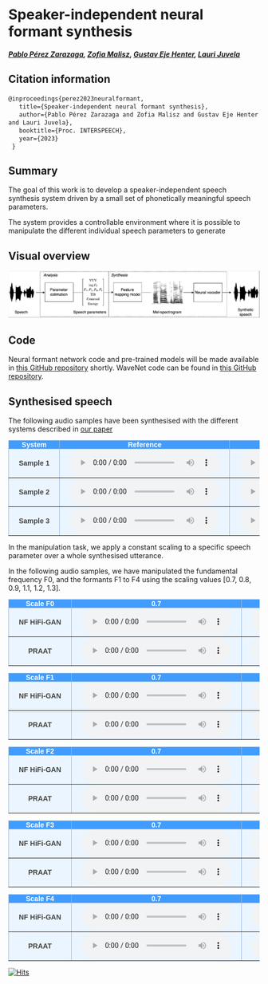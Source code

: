 # Speaker-independent neural formant synthesis

##### [Pablo Pérez Zarazaga][pablo_profile], [Zofia Malisz][zofia_profile], [Gustav Eje Henter][gustav_profile], [Lauri Juvela][lauri_profile]

<head> 
<link rel="apple-touch-icon" sizes="180x180" href="favicon/apple-touch-icon.png">
<link rel="icon" type="image/png" sizes="32x32" href="favicon/favicon-32x32.png">
<link rel="icon" type="image/png" sizes="16x16" href="favicon/favicon-16x16.png">
<link rel="manifest" href="/site.webmanifest">
<link rel="mask-icon" href="/safari-pinned-tab.svg" color="#5bbad5">
<meta name="msapplication-TileColor" content="#da532c">
<meta name="theme-color" content="#ffffff">
</head>
<!-- This post presents CWAD, a deep-learning framework to automatically label large amounts of clean whispered speech, applied to ASMR recordings extracted from YouTube -->

[NF_link]: https://github.com/perezpoz/NeuralFormants
[WN_link]: https://github.com/ljuvela/GlotNet
[gustav_profile]: https://people.kth.se/~ghe/
[pablo_profile]: https://www.kth.se/profile/pablopz
[zofia_profile]: https://www.kth.se/profile/malisz
[lauri_profile]: https://research.aalto.fi/en/persons/lauri-juvela
[paper_link]: https://arxiv.org/abs/2303.07442
[hifi_link]: https://github.com/jik876/hifi-gan


## Citation information

```
@inproceedings{perez2023neuralformant,
   title={Speaker-independent neural formant synthesis},
   author={Pablo Pérez Zarazaga and Zofia Malisz and Gustav Eje Henter and Lauri Juvela},
   booktitle={Proc. INTERSPEECH},
   year={2023}
 }
```

## Summary

The goal of this work is to develop a speaker-independent speech synthesis system driven by a small set of phonetically meaningful speech parameters.

The system provides a controllable environment where it is possible to manipulate the different individual speech parameters to generate 

## Visual overview

![Neural formant pipeline](./images/NF_Pipeline.png "Neural formant pipeline.")

## Code

Neural formant network code and pre-trained models will be made available in [this GitHub repository][NF_link] shortly.
WaveNet code can be found in [this GitHub repository][WN_link].

<style type="text/css">
  .tg {
    border-collapse: collapse;
    border-color: #9ABAD9;
    border-spacing: 0;
  }

  .tg td {
    background-color: #EBF5FF;
    border-color: #9ABAD9;
    border-style: solid;
    border-width: 1px;
    color: #444;
    font-family: Arial, sans-serif;
    font-size: 14px;
    overflow: hidden;
    padding: 0px 20px;
    word-break: normal;
    font-weight: bold;
    vertical-align: middle;
  }

  .tg th {
    background-color: #409cff;
    border-color: #9ABAD9;
    border-style: solid;
    border-width: 1px;
    color: #fff;
    font-family: Arial, sans-serif;
    font-size: 14px;
    font-weight: normal;
    overflow: hidden;
    padding: 0px 20px;
    word-break: normal;
    font-weight: bold;
    vertical-align: middle;

  }

  .tg .tg-0pky {
    border-color: inherit;
    text-align: center;
    vertical-align: top,
  }

  .tg .tg-fymr {
    border-color: inherit;
    font-weight: bold;
    text-align: center;
    vertical-align: top
  }
  .slider {
  -webkit-appearance: none;
  width: 75%;
  height: 15px;
  border-radius: 5px;  
  background: #d3d3d3;
  outline: none;
  opacity: 0.7;
  -webkit-transition: .2s;
  transition: opacity .2s;
}

.slider::-webkit-slider-thumb {
  -webkit-appearance: none;
  appearance: none;
  width: 25px;
  height: 25px;
  border-radius: 50%; 
  background: #409cff;
  cursor: pointer;
}

.slider::-moz-range-thumb {
  width: 25px;
  height: 25px;
  border-radius: 50%;
  background: #409cff;
  cursor: pointer;
}
</style>

## Synthesised speech

The following audio samples have been synthesised with the different systems described in [our paper][paper_link]

<table class="tg">
  <thead>
    <tr>
      <th class="tg-0pky">System</th>
      <th class="tg-0pky" colspan="1">Reference</th>
      <th class="tg-0pky" colspan="1">HiFi-GAN</th>
      <th class="tg-0pky" colspan="1">NF + HiFi-GAN</th>
      <th class="tg-0pky" colspan="1">WaveNet</th>
      <th class="tg-0pky" colspan="1">NF + WaveNet</th>
    </tr>
  </thead>
  <tbody>
    <tr>
      <td nowrap="" class="tg-0pky"><b>Sample 1</b></td>
      <td class="tg-0pky">
        <audio id="audio-small" controls="">
          <source src="./Samples/NeuralFormants/CS/p257_016_Orig.wav" type="audio/wav" preload=none/>
        </audio>
      </td>
      <td class="tg-0pky">
        <audio controls="">
          <source src="./Samples/NeuralFormants/CS/p257_016_HiFi.wav" type="audio/wav" preload=none/>
        </audio>
      </td>
      <td class="tg-0pky">
        <audio controls="">
          <source src="./Samples/NeuralFormants/CS/p257_016_NFHifi.wav" type="audio/wav" preload=none/>
        </audio>
      </td>
      <td class="tg-0pky">
        <audio controls="">
          <source src="./Samples/NeuralFormants/CS/p257_016_WaveNet.wav" type="audio/wav" preload=none/>
        </audio>
      </td>
      <td class="tg-0pky">
        <audio controls="">
          <source src="./Samples/NeuralFormants/CS/p257_016_NFWaveNet.wav" type="audio/wav" preload=none/>
        </audio>
      </td>
    </tr>
  </tbody>
  <tbody>
    <tr>
      <td nowrap="" class="tg-0pky"><b>Sample 2</b></td>
      <td class="tg-0pky">
        <audio id="audio-small" controls="">
          <source src="./Samples/NeuralFormants/CS/p260_021_Orig.wav" type="audio/wav" preload=none/>
        </audio>
      </td>
      <td class="tg-0pky">
        <audio controls="">
          <source src="./Samples/NeuralFormants/CS/p260_021_HiFi.wav" type="audio/wav" preload=none/>
        </audio>
      </td>
      <td class="tg-0pky">
        <audio controls="">
          <source src="./Samples/NeuralFormants/CS/p260_021_NFHifi.wav" type="audio/wav" preload=none/>
        </audio>
      </td>
      <td class="tg-0pky">
        <audio controls="">
          <source src="./Samples/NeuralFormants/CS/p260_021_WaveNet.wav" type="audio/wav" preload=none/>
        </audio>
      </td>
      <td class="tg-0pky">
        <audio controls="">
          <source src="./Samples/NeuralFormants/CS/p260_021_NFWaveNet.wav" type="audio/wav" preload=none/>
        </audio>
      </td>
    </tr>
  </tbody>
  <tbody>
    <tr>
      <td nowrap="" class="tg-0pky"><b>Sample 3</b></td>
      <td class="tg-0pky">
        <audio id="audio-small" controls="">
          <source src="./Samples/NeuralFormants/CS/p263_011_Orig.wav" type="audio/wav" preload=none/>
        </audio>
      </td>
      <td class="tg-0pky">
        <audio controls="">
          <source src="./Samples/NeuralFormants/CS/p263_011_HiFi.wav" type="audio/wav" preload=none/>
        </audio>
      </td>
      <td class="tg-0pky">
        <audio controls="">
          <source src="./Samples/NeuralFormants/CS/p263_011_NFHifi.wav" type="audio/wav" preload=none/>
        </audio>
      </td>
      <td class="tg-0pky">
        <audio controls="">
          <source src="./Samples/NeuralFormants/CS/p263_011_WaveNet.wav" type="audio/wav" preload=none/>
        </audio>
      </td>
      <td class="tg-0pky">
        <audio controls="">
          <source src="./Samples/NeuralFormants/CS/p263_011_NFWaveNet.wav" type="audio/wav" preload=none/>
        </audio>
      </td>
    </tr>
  </tbody>
  <!--
  <tbody>
    <tr>
      <td nowrap="" class="tg-0pky"><b>Sample 4</b></td>
      <td class="tg-0pky">
        <audio id="audio-small" controls="">
          <source src="./Samples/NeuralFormants/CS/p266_006_Orig.wav" type="audio/wav" />
        </audio>
      </td>
      <td class="tg-0pky">
        <audio controls="">
          <source src="./Samples/NeuralFormants/CS/p266_006_HiFi.wav" type="audio/wav" />
        </audio>
      </td>
      <td class="tg-0pky">
        <audio controls="">
          <source src="./Samples/NeuralFormants/CS/p266_006_NFHifi.wav" type="audio/wav" preload="none"/>
        </audio>
      </td>
      <td class="tg-0pky">
        <audio controls="">
          <source src="./Samples/NeuralFormants/CS/p266_006_WaveNet.wav" type="audio/wav" preload="none"/>
        </audio>
      </td>
      <td class="tg-0pky">
        <audio controls="">
          <source src="./Samples/NeuralFormants/CS/p266_006_NFWaveNet.wav" type="audio/wav" preload="none"/>
        </audio>
      </td>
    </tr>
  </tbody>
  <tbody>
    <tr>
      <td nowrap="" class="tg-0pky"><b>Sample 5</b></td>
      <td class="tg-0pky">
        <audio id="audio-small" controls="">
          <source src="./Samples/NeuralFormants/CS/p277_071_Orig.wav" type="audio/wav" preload="none"/>
        </audio>
      </td>
      <td class="tg-0pky">
        <audio controls="">
          <source src="./Samples/NeuralFormants/CS/p277_071_HiFi.wav" type="audio/wav" preload="none"/>
        </audio>
      </td>
      <td class="tg-0pky">
        <audio controls="">
          <source src="./Samples/NeuralFormants/CS/p277_071_NFHifi.wav" type="audio/wav" preload="none"/>
        </audio>
      </td>
      <td class="tg-0pky">
        <audio controls="">
          <source src="./Samples/NeuralFormants/CS/p277_071_WaveNet.wav" type="audio/wav" preload="none"/>
        </audio>
      </td>
      <td class="tg-0pky">
        <audio controls="">
          <source src="./Samples/NeuralFormants/CS/p277_071_NFWaveNet.wav" type="audio/wav" preload="none"/>
        </audio>
      </td>
    </tr>
  </tbody>
  <tbody>
    <tr>
      <td nowrap="" class="tg-0pky"><b>Sample 6</b></td>
      <td class="tg-0pky">
        <audio id="audio-small" controls="">
          <source src="./Samples/NeuralFormants/CS/p280_019_Orig.wav" type="audio/wav" preload="none"/>
        </audio>
      </td>
      <td class="tg-0pky">
        <audio controls="">
          <source src="./Samples/NeuralFormants/CS/p280_019_HiFi.wav" type="audio/wav" preload="none"/>
        </audio>
      </td>
      <td class="tg-0pky">
        <audio controls="">
          <source src="./Samples/NeuralFormants/CS/p280_019_NFHifi.wav" type="audio/wav" preload="none"/>
        </audio>
      </td>
      <td class="tg-0pky">
        <audio controls="">
          <source src="./Samples/NeuralFormants/CS/p280_019_WaveNet.wav" type="audio/wav" preload="none"/>
        </audio>
      </td>
      <td class="tg-0pky">
        <audio controls="">
          <source src="./Samples/NeuralFormants/CS/p280_019_NFWaveNet.wav" type="audio/wav" preload="none"/>
        </audio>
      </td>
    </tr>
  </tbody>
  <tbody>
    <tr>
      <td nowrap="" class="tg-0pky"><b>Sample 7</b></td>
      <td class="tg-0pky">
        <audio id="audio-small" controls="">
          <source src="./Samples/NeuralFormants/CS/p282_015_Orig.wav" type="audio/wav" preload="none"/>
        </audio>
      </td>
      <td class="tg-0pky">
        <audio controls="">
          <source src="./Samples/NeuralFormants/CS/p282_015_HiFi.wav" type="audio/wav" preload="none"/>
        </audio>
      </td>
      <td class="tg-0pky">
        <audio controls="">
          <source src="./Samples/NeuralFormants/CS/p282_015_NFHifi.wav" type="audio/wav" preload="none"/>
        </audio>
      </td>
      <td class="tg-0pky">
        <audio controls="">
          <source src="./Samples/NeuralFormants/CS/p282_015_WaveNet.wav" type="audio/wav" preload="none"/>
        </audio>
      </td>
      <td class="tg-0pky">
        <audio controls="">
          <source src="./Samples/NeuralFormants/CS/p282_015_NFWaveNet.wav" type="audio/wav" preload="none"/>
        </audio>
      </td>
    </tr>
  </tbody>
  <tbody>
    <tr>
      <td nowrap="" class="tg-0pky"><b>Sample 8</b></td>
      <td class="tg-0pky">
        <audio id="audio-small" controls="">
          <source src="./Samples/NeuralFormants/CS/p285_005_Orig.wav" type="audio/wav" preload="none"/>
        </audio>
      </td>
      <td class="tg-0pky">
        <audio controls="">
          <source src="./Samples/NeuralFormants/CS/p285_005_HiFi.wav" type="audio/wav" preload="none"/>
        </audio>
      </td>
      <td class="tg-0pky">
        <audio controls="">
          <source src="./Samples/NeuralFormants/CS/p285_005_NFHifi.wav" type="audio/wav" preload="none"/>
        </audio>
      </td>
      <td class="tg-0pky">
        <audio controls="">
          <source src="./Samples/NeuralFormants/CS/p285_005_WaveNet.wav" type="audio/wav" preload="none"/>
        </audio>
      </td>
      <td class="tg-0pky">
        <audio controls="">
          <source src="./Samples/NeuralFormants/CS/p285_005_NFWaveNet.wav" type="audio/wav" preload="none"/>
        </audio>
      </td>
    </tr>
  </tbody>
  <tbody>
    <tr>
      <td nowrap="" class="tg-0pky"><b>Sample 9</b></td>
      <td class="tg-0pky">
        <audio id="audio-small" controls="">
          <source src="./Samples/NeuralFormants/CS/p304_003_Orig.wav" type="audio/wav" preload="none"/>
        </audio>
      </td>
      <td class="tg-0pky">
        <audio controls="">
          <source src="./Samples/NeuralFormants/CS/p304_003_HiFi.wav" type="audio/wav" preload="none"/>
        </audio>
      </td>
      <td class="tg-0pky">
        <audio controls="">
          <source src="./Samples/NeuralFormants/CS/p304_003_NFHifi.wav" type="audio/wav" preload="none"/>
        </audio>
      </td>
      <td class="tg-0pky">
        <audio controls="">
          <source src="./Samples/NeuralFormants/CS/p304_003_WaveNet.wav" type="audio/wav" preload="none"/>
        </audio>
      </td>
      <td class="tg-0pky">
        <audio controls="">
          <source src="./Samples/NeuralFormants/CS/p304_003_NFWaveNet.wav" type="audio/wav" preload="none"/>
        </audio>
      </td>
    </tr>
  </tbody>
  <tbody>
    <tr>
      <td nowrap="" class="tg-0pky"><b>Sample 10</b></td>
      <td class="tg-0pky">
        <audio id="audio-small" controls="">
          <source src="./Samples/NeuralFormants/CS/p333_022_Orig.wav" type="audio/wav" preload="none"/>
        </audio>
      </td>
      <td class="tg-0pky">
        <audio controls="">
          <source src="./Samples/NeuralFormants/CS/p333_022_HiFi.wav" type="audio/wav" preload="none"/>
        </audio>
      </td>
      <td class="tg-0pky">
        <audio controls="">
          <source src="./Samples/NeuralFormants/CS/p333_022_NFHifi.wav" type="audio/wav" preload="none"/>
        </audio>
      </td>
      <td class="tg-0pky">
        <audio controls="">
          <source src="./Samples/NeuralFormants/CS/p333_022_WaveNet.wav" type="audio/wav" preload="none"/>
        </audio>
      </td>
      <td class="tg-0pky">
        <audio controls="">
          <source src="./Samples/NeuralFormants/CS/p333_022_NFWaveNet.wav" type="audio/wav" preload="none"/>
        </audio>
      </td>
    </tr>
  </tbody>
  -->
</table>

In the manipulation task, we apply a constant scaling to a specific speech parameter over a whole synthesised utterance.

In the following audio samples, we have manipulated the fundamental frequency F0, and the formants F1 to F4 using the scaling values [0.7, 0.8, 0.9, 1.1, 1.2, 1.3].

<table class="tg">
  <thead>
    <tr>
      <th class="tg-0pky">Scale F0</th>
      <th class="tg-0pky" colspan="1">0.7</th>
      <th class="tg-0pky" colspan="1">0.8</th>
      <th class="tg-0pky" colspan="1">0.9</th>
      <th class="tg-0pky" colspan="1">1.1</th>
      <th class="tg-0pky" colspan="1">1.2</th>
      <th class="tg-0pky" colspan="1">1.3</th>
    </tr>
  </thead>
  <tbody>
    <tr>
      <td nowrap="" class="tg-0pky"><b>NF HiFi-GAN</b></td>
      <td class="tg-0pky">
        <audio id="audio-small" controls="">
          <source src="./Samples/NeuralFormants/Manipulation/NF_HifiGAN/F0_0.7/p260_021_mic1_80mel.wav" type="audio/wav" preload="none"/>
        </audio>
      </td>
      <td class="tg-0pky">
        <audio controls="">
          <source src="./Samples/NeuralFormants/Manipulation/NF_HifiGAN/F0_0.8/p260_021_mic1_80mel.wav" type="audio/wav" preload="none"/>
        </audio>
      </td>
      <td class="tg-0pky">
        <audio controls="">
          <source src="./Samples/NeuralFormants/Manipulation/NF_HifiGAN/F0_0.9/p260_021_mic1_80mel.wav" type="audio/wav" preload="none"/>
        </audio>
      </td>
      <td class="tg-0pky">
        <audio controls="">
          <source src="./Samples/NeuralFormants/Manipulation/NF_HifiGAN/F0_1.1/p260_021_mic1_80mel.wav" type="audio/wav" preload="none"/>
        </audio>
      </td>
      <td class="tg-0pky">
        <audio controls="">
          <source src="./Samples/NeuralFormants/Manipulation/NF_HifiGAN/F0_1.2/p260_021_mic1_80mel.wav" type="audio/wav" preload="none"/>
        </audio>
      </td>
      <td class="tg-0pky">
        <audio controls="">
          <source src="./Samples/NeuralFormants/Manipulation/NF_HifiGAN/F0_1.3/p260_021_mic1_80mel.wav" type="audio/wav" preload="none"/>
        </audio>
      </td>
    </tr>
  </tbody>
  <!--
  <tbody>
    <tr>
      <td nowrap="" class="tg-0pky"><b>NF HiFi-GAN 2</b></td>
      <td class="tg-0pky">
        <audio id="audio-small" controls="">
          <source src="./Samples/NeuralFormants/Manipulation/NF_HifiGAN/F0_0.7/p282_006_mic1_80mel.wav" type="audio/wav" preload="none"/>
        </audio>
      </td>
      <td class="tg-0pky">
        <audio controls="">
          <source src="./Samples/NeuralFormants/Manipulation/NF_HifiGAN/F0_0.8/p282_006_mic1_80mel.wav" type="audio/wav" preload="none"/>
        </audio>
      </td>
      <td class="tg-0pky">
        <audio controls="">
          <source src="./Samples/NeuralFormants/Manipulation/NF_HifiGAN/F0_0.9/p282_006_mic1_80mel.wav" type="audio/wav" preload="none"/>
        </audio>
      </td>
      <td class="tg-0pky">
        <audio controls="">
          <source src="./Samples/NeuralFormants/Manipulation/NF_HifiGAN/F0_1.1/p282_006_mic1_80mel.wav" type="audio/wav" preload="none"/>
        </audio>
      </td>
      <td class="tg-0pky">
        <audio controls="">
          <source src="./Samples/NeuralFormants/Manipulation/NF_HifiGAN/F0_1.2/p282_006_mic1_80mel.wav" type="audio/wav" preload="none"/>
        </audio>
      </td>
      <td class="tg-0pky">
        <audio controls="">
          <source src="./Samples/NeuralFormants/Manipulation/NF_HifiGAN/F0_1.3/p282_006_mic1_80mel.wav" type="audio/wav" preload="none"/>
        </audio>
      </td>
    </tr>
  </tbody>
  -->
  <tbody>
    <tr>
      <td nowrap="" class="tg-0pky"><b>PRAAT</b></td>
      <td class="tg-0pky">
        <audio id="audio-small" controls="">
          <source src="./Samples/NeuralFormants/Manipulation/Praat/F0_0.7/p260_021_mic1_mod.wav" type="audio/wav" preload="none"/>
        </audio>
      </td>
      <td class="tg-0pky">
        <audio controls="">
          <source src="./Samples/NeuralFormants/Manipulation/Praat/F0_0.8/p260_021_mic1_mod.wav" type="audio/wav" preload="none"/>
        </audio>
      </td>
      <td class="tg-0pky">
        <audio controls="">
          <source src="./Samples/NeuralFormants/Manipulation/Praat/F0_0.9/p260_021_mic1_mod.wav" type="audio/wav" preload="none"/>
        </audio>
      </td>
      <td class="tg-0pky">
        <audio controls="">
          <source src="./Samples/NeuralFormants/Manipulation/Praat/F0_1.1/p260_021_mic1_mod.wav" type="audio/wav" preload="none"/>
        </audio>
      </td>
      <td class="tg-0pky">
        <audio controls="">
          <source src="./Samples/NeuralFormants/Manipulation/Praat/F0_1.2/p260_021_mic1_mod.wav" type="audio/wav" preload="none"/>
        </audio>
      </td>
      <td class="tg-0pky">
        <audio controls="">
          <source src="./Samples/NeuralFormants/Manipulation/Praat/F0_1.3/p260_021_mic1_mod.wav" type="audio/wav" preload="none"/>
        </audio>
      </td>
    </tr>
  </tbody>
  <!--
  <tbody>
    <tr>
      <td nowrap="" class="tg-0pky"><b>PRAAT 2</b></td>
      <td class="tg-0pky">
        <audio id="audio-small" controls="">
          <source src="./Samples/NeuralFormants/Manipulation/Praat/F0_0.7/p282_006_mic1_80mel.wav" type="audio/wav" preload="none"/>
        </audio>
      </td>
      <td class="tg-0pky">
        <audio controls="">
          <source src="./Samples/NeuralFormants/Manipulation/Praat/F0_0.8/p282_006_mic1_80mel.wav" type="audio/wav" preload="none"/>
        </audio>
      </td>
      <td class="tg-0pky">
        <audio controls="">
          <source src="./Samples/NeuralFormants/Manipulation/Praat/F0_0.9/p282_006_mic1_80mel.wav" type="audio/wav" preload="none"/>
        </audio>
      </td>
      <td class="tg-0pky">
        <audio controls="">
          <source src="./Samples/NeuralFormants/Manipulation/Praat/F0_1.1/p282_006_mic1_80mel.wav" type="audio/wav" preload="none"/>
        </audio>
      </td>
      <td class="tg-0pky">
        <audio controls="">
          <source src="./Samples/NeuralFormants/Manipulation/Praat/F0_1.2/p282_006_mic1_80mel.wav" type="audio/wav" preload="none"/>
        </audio>
      </td>
      <td class="tg-0pky">
        <audio controls="">
          <source src="./Samples/NeuralFormants/Manipulation/Praat/F0_1.3/p282_006_mic1_80mel.wav" type="audio/wav" preload="none"/>
        </audio>
      </td>
    </tr>
  </tbody>
  -->
</table>

<table class="tg">
  <thead>
    <tr>
      <th class="tg-0pky">Scale F1</th>
      <th class="tg-0pky" colspan="1">0.7</th>
      <th class="tg-0pky" colspan="1">0.8</th>
      <th class="tg-0pky" colspan="1">0.9</th>
      <th class="tg-0pky" colspan="1">1.1</th>
      <th class="tg-0pky" colspan="1">1.2</th>
      <th class="tg-0pky" colspan="1">1.3</th>
    </tr>
  </thead>
  <tbody>
    <tr>
      <td nowrap="" class="tg-0pky"><b>NF HiFi-GAN</b></td>
      <td class="tg-0pky">
        <audio id="audio-small" controls="">
          <source src="./Samples/NeuralFormants/Manipulation/NF_HifiGAN/F1_0.7/p260_021_mic1_80mel.wav" type="audio/wav" preload="none"/>
        </audio>
      </td>
      <td class="tg-0pky">
        <audio controls="">
          <source src="./Samples/NeuralFormants/Manipulation/NF_HifiGAN/F1_0.8/p260_021_mic1_80mel.wav" type="audio/wav" preload="none"/>
        </audio>
      </td>
      <td class="tg-0pky">
        <audio controls="">
          <source src="./Samples/NeuralFormants/Manipulation/NF_HifiGAN/F1_0.9/p260_021_mic1_80mel.wav" type="audio/wav" preload="none"/>
        </audio>
      </td>
      <td class="tg-0pky">
        <audio controls="">
          <source src="./Samples/NeuralFormants/Manipulation/NF_HifiGAN/F1_1.1/p260_021_mic1_80mel.wav" type="audio/wav" preload="none"/>
        </audio>
      </td>
      <td class="tg-0pky">
        <audio controls="">
          <source src="./Samples/NeuralFormants/Manipulation/NF_HifiGAN/F1_1.2/p260_021_mic1_80mel.wav" type="audio/wav" preload="none"/>
        </audio>
      </td>
      <td class="tg-0pky">
        <audio controls="">
          <source src="./Samples/NeuralFormants/Manipulation/NF_HifiGAN/F1_1.3/p260_021_mic1_80mel.wav" type="audio/wav" preload="none"/>
        </audio>
      </td>
    </tr>
  </tbody>
  <!--
  <tbody>
    <tr>
      <td nowrap="" class="tg-0pky"><b>NF HiFi-GAN 2</b></td>
      <td class="tg-0pky">
        <audio id="audio-small" controls="">
          <source src="./Samples/NeuralFormants/Manipulation/NF_HifiGAN/F1_0.7/p282_006_mic1_80mel.wav" type="audio/wav" preload="none"/>
        </audio>
      </td>
      <td class="tg-0pky">
        <audio controls="">
          <source src="./Samples/NeuralFormants/Manipulation/NF_HifiGAN/F1_0.8/p282_006_mic1_80mel.wav" type="audio/wav" preload="none"/>
        </audio>
      </td>
      <td class="tg-0pky">
        <audio controls="">
          <source src="./Samples/NeuralFormants/Manipulation/NF_HifiGAN/F1_0.9/p282_006_mic1_80mel.wav" type="audio/wav" preload="none"/>
        </audio>
      </td>
      <td class="tg-0pky">
        <audio controls="">
          <source src="./Samples/NeuralFormants/Manipulation/NF_HifiGAN/F1_1.1/p282_006_mic1_80mel.wav" type="audio/wav" preload="none"/>
        </audio>
      </td>
      <td class="tg-0pky">
        <audio controls="">
          <source src="./Samples/NeuralFormants/Manipulation/NF_HifiGAN/F1_1.2/p282_006_mic1_80mel.wav" type="audio/wav" preload="none"/>
        </audio>
      </td>
      <td class="tg-0pky">
        <audio controls="">
          <source src="./Samples/NeuralFormants/Manipulation/NF_HifiGAN/F1_1.3/p282_006_mic1_80mel.wav" type="audio/wav" preload="none"/>
        </audio>
      </td>
    </tr>
  </tbody>
  -->
  <tbody>
    <tr>
      <td nowrap="" class="tg-0pky"><b>PRAAT</b></td>
      <td class="tg-0pky">
        <audio id="audio-small" controls="">
          <source src="./Samples/NeuralFormants/Manipulation/Praat/F1_0.7/p260_021_mic1_mod.wav" type="audio/wav" preload="none"/>
        </audio>
      </td>
      <td class="tg-0pky">
        <audio controls="">
          <source src="./Samples/NeuralFormants/Manipulation/Praat/F1_0.8/p260_021_mic1_mod.wav" type="audio/wav" preload="none"/>
        </audio>
      </td>
      <td class="tg-0pky">
        <audio controls="">
          <source src="./Samples/NeuralFormants/Manipulation/Praat/F1_0.9/p260_021_mic1_mod.wav" type="audio/wav" preload="none"/>
        </audio>
      </td>
      <td class="tg-0pky">
        <audio controls="">
          <source src="./Samples/NeuralFormants/Manipulation/Praat/F1_1.1/p260_021_mic1_mod.wav" type="audio/wav" preload="none"/>
        </audio>
      </td>
      <td class="tg-0pky">
        <audio controls="">
          <source src="./Samples/NeuralFormants/Manipulation/Praat/F1_1.2/p260_021_mic1_mod.wav" type="audio/wav" preload="none"/>
        </audio>
      </td>
      <td class="tg-0pky">
        <audio controls="">
          <source src="./Samples/NeuralFormants/Manipulation/Praat/F1_1.3/p260_021_mic1_mod.wav" type="audio/wav" preload="none"/>
        </audio>
      </td>
    </tr>
  </tbody>
  <!--
  <tbody>
    <tr>
      <td nowrap="" class="tg-0pky"><b>PRAAT 2</b></td>
      <td class="tg-0pky">
        <audio id="audio-small" controls="">
          <source src="./Samples/NeuralFormants/Manipulation/Praat/F1_0.7/p282_006_mic1_80mel.wav" type="audio/wav" preload="none"/>
        </audio>
      </td>
      <td class="tg-0pky">
        <audio controls="">
          <source src="./Samples/NeuralFormants/Manipulation/Praat/F1_0.8/p282_006_mic1_80mel.wav" type="audio/wav" preload="none"/>
        </audio>
      </td>
      <td class="tg-0pky">
        <audio controls="">
          <source src="./Samples/NeuralFormants/Manipulation/Praat/F1_0.9/p282_006_mic1_80mel.wav" type="audio/wav" preload="none"/>
        </audio>
      </td>
      <td class="tg-0pky">
        <audio controls="">
          <source src="./Samples/NeuralFormants/Manipulation/Praat/F1_1.1/p282_006_mic1_80mel.wav" type="audio/wav" preload="none"/>
        </audio>
      </td>
      <td class="tg-0pky">
        <audio controls="">
          <source src="./Samples/NeuralFormants/Manipulation/Praat/F1_1.2/p282_006_mic1_80mel.wav" type="audio/wav" preload="none"/>
        </audio>
      </td>
      <td class="tg-0pky">
        <audio controls="">
          <source src="./Samples/NeuralFormants/Manipulation/Praat/F1_1.3/p282_006_mic1_80mel.wav" type="audio/wav" preload="none"/>
        </audio>
      </td>
    </tr>
  </tbody>
  -->
</table>

<table class="tg">
  <thead>
    <tr>
      <th class="tg-0pky">Scale F2</th>
      <th class="tg-0pky" colspan="1">0.7</th>
      <th class="tg-0pky" colspan="1">0.8</th>
      <th class="tg-0pky" colspan="1">0.9</th>
      <th class="tg-0pky" colspan="1">1.1</th>
      <th class="tg-0pky" colspan="1">1.2</th>
      <th class="tg-0pky" colspan="1">1.3</th>
    </tr>
  </thead>
  <tbody>
    <tr>
      <td nowrap="" class="tg-0pky"><b>NF HiFi-GAN</b></td>
      <td class="tg-0pky">
        <audio id="audio-small" controls="">
          <source src="./Samples/NeuralFormants/Manipulation/NF_HifiGAN/F2_0.7/p260_021_mic1_80mel.wav" type="audio/wav" preload="none"/>
        </audio>
      </td>
      <td class="tg-0pky">
        <audio controls="">
          <source src="./Samples/NeuralFormants/Manipulation/NF_HifiGAN/F2_0.8/p260_021_mic1_80mel.wav" type="audio/wav" preload="none"/>
        </audio>
      </td>
      <td class="tg-0pky">
        <audio controls="">
          <source src="./Samples/NeuralFormants/Manipulation/NF_HifiGAN/F2_0.9/p260_021_mic1_80mel.wav" type="audio/wav" preload="none"/>
        </audio>
      </td>
      <td class="tg-0pky">
        <audio controls="">
          <source src="./Samples/NeuralFormants/Manipulation/NF_HifiGAN/F2_1.1/p260_021_mic1_80mel.wav" type="audio/wav" preload="none"/>
        </audio>
      </td>
      <td class="tg-0pky">
        <audio controls="">
          <source src="./Samples/NeuralFormants/Manipulation/NF_HifiGAN/F2_1.2/p260_021_mic1_80mel.wav" type="audio/wav" preload="none"/>
        </audio>
      </td>
      <td class="tg-0pky">
        <audio controls="">
          <source src="./Samples/NeuralFormants/Manipulation/NF_HifiGAN/F2_1.3/p260_021_mic1_80mel.wav" type="audio/wav" preload="none"/>
        </audio>
      </td>
    </tr>
  </tbody>
  <!--
  <tbody>
    <tr>
      <td nowrap="" class="tg-0pky"><b>NF HiFi-GAN 2</b></td>
      <td class="tg-0pky">
        <audio id="audio-small" controls="">
          <source src="./Samples/NeuralFormants/Manipulation/NF_HifiGAN/F2_0.7/p282_006_mic1_80mel.wav" type="audio/wav" preload="none"/>
        </audio>
      </td>
      <td class="tg-0pky">
        <audio controls="">
          <source src="./Samples/NeuralFormants/Manipulation/NF_HifiGAN/F2_0.8/p282_006_mic1_80mel.wav" type="audio/wav" preload="none"/>
        </audio>
      </td>
      <td class="tg-0pky">
        <audio controls="">
          <source src="./Samples/NeuralFormants/Manipulation/NF_HifiGAN/F2_0.9/p282_006_mic1_80mel.wav" type="audio/wav" preload="none"/>
        </audio>
      </td>
      <td class="tg-0pky">
        <audio controls="">
          <source src="./Samples/NeuralFormants/Manipulation/NF_HifiGAN/F2_1.1/p282_006_mic1_80mel.wav" type="audio/wav" preload="none"/>
        </audio>
      </td>
      <td class="tg-0pky">
        <audio controls="">
          <source src="./Samples/NeuralFormants/Manipulation/NF_HifiGAN/F2_1.2/p282_006_mic1_80mel.wav" type="audio/wav" preload="none"/>
        </audio>
      </td>
      <td class="tg-0pky">
        <audio controls="">
          <source src="./Samples/NeuralFormants/Manipulation/NF_HifiGAN/F2_1.3/p282_006_mic1_80mel.wav" type="audio/wav" preload="none"/>
        </audio>
      </td>
    </tr>
  </tbody>
  -->
  <tbody>
    <tr>
      <td nowrap="" class="tg-0pky"><b>PRAAT</b></td>
      <td class="tg-0pky">
        <audio id="audio-small" controls="">
          <source src="./Samples/NeuralFormants/Manipulation/Praat/F2_0.7/p260_021_mic1_mod.wav" type="audio/wav" preload="none"/>
        </audio>
      </td>
      <td class="tg-0pky">
        <audio controls="">
          <source src="./Samples/NeuralFormants/Manipulation/Praat/F2_0.8/p260_021_mic1_mod.wav" type="audio/wav" preload="none"/>
        </audio>
      </td>
      <td class="tg-0pky">
        <audio controls="">
          <source src="./Samples/NeuralFormants/Manipulation/Praat/F2_0.9/p260_021_mic1_mod.wav" type="audio/wav" preload="none"/>
        </audio>
      </td>
      <td class="tg-0pky">
        <audio controls="">
          <source src="./Samples/NeuralFormants/Manipulation/Praat/F2_1.1/p260_021_mic1_mod.wav" type="audio/wav" preload="none"/>
        </audio>
      </td>
      <td class="tg-0pky">
        <audio controls="">
          <source src="./Samples/NeuralFormants/Manipulation/Praat/F2_1.2/p260_021_mic1_mod.wav" type="audio/wav" preload="none"/>
        </audio>
      </td>
      <td class="tg-0pky">
        <audio controls="">
          <source src="./Samples/NeuralFormants/Manipulation/Praat/F2_1.3/p260_021_mic1_mod.wav" type="audio/wav" preload="none"/>
        </audio>
      </td>
    </tr>
  </tbody>
  <!--
  <tbody>
    <tr>
      <td nowrap="" class="tg-0pky"><b>PRAAT 2</b></td>
      <td class="tg-0pky">
        <audio id="audio-small" controls="">
          <source src="./Samples/NeuralFormants/Manipulation/Praat/F2_0.7/p282_006_mic1_80mel.wav" type="audio/wav" preload="none"/>
        </audio>
      </td>
      <td class="tg-0pky">
        <audio controls="">
          <source src="./Samples/NeuralFormants/Manipulation/Praat/F2_0.8/p282_006_mic1_80mel.wav" type="audio/wav" preload="none"/>
        </audio>
      </td>
      <td class="tg-0pky">
        <audio controls="">
          <source src="./Samples/NeuralFormants/Manipulation/Praat/F2_0.9/p282_006_mic1_80mel.wav" type="audio/wav" preload="none"/>
        </audio>
      </td>
      <td class="tg-0pky">
        <audio controls="">
          <source src="./Samples/NeuralFormants/Manipulation/Praat/F2_1.1/p282_006_mic1_80mel.wav" type="audio/wav" preload="none"/>
        </audio>
      </td>
      <td class="tg-0pky">
        <audio controls="">
          <source src="./Samples/NeuralFormants/Manipulation/Praat/F2_1.2/p282_006_mic1_80mel.wav" type="audio/wav" preload="none"/>
        </audio>
      </td>
      <td class="tg-0pky">
        <audio controls="">
          <source src="./Samples/NeuralFormants/Manipulation/Praat/F2_1.3/p282_006_mic1_80mel.wav" type="audio/wav" preload="none"/>
        </audio>
      </td>
    </tr>
  </tbody>
  -->
</table>

<table class="tg">
  <thead>
    <tr>
      <th class="tg-0pky">Scale F3</th>
      <th class="tg-0pky" colspan="1">0.7</th>
      <th class="tg-0pky" colspan="1">0.8</th>
      <th class="tg-0pky" colspan="1">0.9</th>
      <th class="tg-0pky" colspan="1">1.1</th>
      <th class="tg-0pky" colspan="1">1.2</th>
      <th class="tg-0pky" colspan="1">1.3</th>
    </tr>
  </thead>
  <tbody>
    <tr>
      <td nowrap="" class="tg-0pky"><b>NF HiFi-GAN</b></td>
      <td class="tg-0pky">
        <audio id="audio-small" controls="">
          <source src="./Samples/NeuralFormants/Manipulation/NF_HifiGAN/F3_0.7/p260_021_mic1_80mel.wav" type="audio/wav" preload="none"/>
        </audio>
      </td>
      <td class="tg-0pky">
        <audio controls="">
          <source src="./Samples/NeuralFormants/Manipulation/NF_HifiGAN/F3_0.8/p260_021_mic1_80mel.wav" type="audio/wav" preload="none"/>
        </audio>
      </td>
      <td class="tg-0pky">
        <audio controls="">
          <source src="./Samples/NeuralFormants/Manipulation/NF_HifiGAN/F3_0.9/p260_021_mic1_80mel.wav" type="audio/wav" preload="none"/>
        </audio>
      </td>
      <td class="tg-0pky">
        <audio controls="">
          <source src="./Samples/NeuralFormants/Manipulation/NF_HifiGAN/F3_1.1/p260_021_mic1_80mel.wav" type="audio/wav" preload="none"/>
        </audio>
      </td>
      <td class="tg-0pky">
        <audio controls="">
          <source src="./Samples/NeuralFormants/Manipulation/NF_HifiGAN/F3_1.2/p260_021_mic1_80mel.wav" type="audio/wav" preload="none"/>
        </audio>
      </td>
      <td class="tg-0pky">
        <audio controls="">
          <source src="./Samples/NeuralFormants/Manipulation/NF_HifiGAN/F3_1.3/p260_021_mic1_80mel.wav" type="audio/wav" preload="none"/>
        </audio>
      </td>
    </tr>
  </tbody>
  <!--
  <tbody>
    <tr>
      <td nowrap="" class="tg-0pky"><b>NF HiFi-GAN 2</b></td>
      <td class="tg-0pky">
        <audio id="audio-small" controls="">
          <source src="./Samples/NeuralFormants/Manipulation/NF_HifiGAN/F3_0.7/p282_006_mic1_80mel.wav" type="audio/wav" preload="none"/>
        </audio>
      </td>
      <td class="tg-0pky">
        <audio controls="">
          <source src="./Samples/NeuralFormants/Manipulation/NF_HifiGAN/F3_0.8/p282_006_mic1_80mel.wav" type="audio/wav" preload="none"/>
        </audio>
      </td>
      <td class="tg-0pky">
        <audio controls="">
          <source src="./Samples/NeuralFormants/Manipulation/NF_HifiGAN/F3_0.9/p282_006_mic1_80mel.wav" type="audio/wav" preload="none"/>
        </audio>
      </td>
      <td class="tg-0pky">
        <audio controls="">
          <source src="./Samples/NeuralFormants/Manipulation/NF_HifiGAN/F3_1.1/p282_006_mic1_80mel.wav" type="audio/wav" preload="none"/>
        </audio>
      </td>
      <td class="tg-0pky">
        <audio controls="">
          <source src="./Samples/NeuralFormants/Manipulation/NF_HifiGAN/F3_1.2/p282_006_mic1_80mel.wav" type="audio/wav" preload="none"/>
        </audio>
      </td>
      <td class="tg-0pky">
        <audio controls="">
          <source src="./Samples/NeuralFormants/Manipulation/NF_HifiGAN/F3_1.3/p282_006_mic1_80mel.wav" type="audio/wav" preload="none"/>
        </audio>
      </td>
    </tr>
  </tbody>
  -->
  <tbody>
    <tr>
      <td nowrap="" class="tg-0pky"><b>PRAAT</b></td>
      <td class="tg-0pky">
        <audio id="audio-small" controls="">
          <source src="./Samples/NeuralFormants/Manipulation/Praat/F3_0.7/p260_021_mic1_mod.wav" type="audio/wav" preload="none"/>
        </audio>
      </td>
      <td class="tg-0pky">
        <audio controls="">
          <source src="./Samples/NeuralFormants/Manipulation/Praat/F3_0.8/p260_021_mic1_mod.wav" type="audio/wav" preload="none"/>
        </audio>
      </td>
      <td class="tg-0pky">
        <audio controls="">
          <source src="./Samples/NeuralFormants/Manipulation/Praat/F3_0.9/p260_021_mic1_mod.wav" type="audio/wav" preload="none"/>
        </audio>
      </td>
      <td class="tg-0pky">
        <audio controls="">
          <source src="./Samples/NeuralFormants/Manipulation/Praat/F3_1.1/p260_021_mic1_mod.wav" type="audio/wav" preload="none"/>
        </audio>
      </td>
      <td class="tg-0pky">
        <audio controls="">
          <source src="./Samples/NeuralFormants/Manipulation/Praat/F3_1.2/p260_021_mic1_mod.wav" type="audio/wav" preload="none"/>
        </audio>
      </td>
      <td class="tg-0pky">
        <audio controls="">
          <source src="./Samples/NeuralFormants/Manipulation/Praat/F3_1.3/p260_021_mic1_mod.wav" type="audio/wav" preload="none"/>
        </audio>
      </td>
    </tr>
  </tbody>
  <!--
  <tbody>
    <tr>
      <td nowrap="" class="tg-0pky"><b>PRAAT 2</b></td>
      <td class="tg-0pky">
        <audio id="audio-small" controls="">
          <source src="./Samples/NeuralFormants/Manipulation/Praat/F3_0.7/p282_006_mic1_80mel.wav" type="audio/wav" preload="none"/>
        </audio>
      </td>
      <td class="tg-0pky">
        <audio controls="">
          <source src="./Samples/NeuralFormants/Manipulation/Praat/F3_0.8/p282_006_mic1_80mel.wav" type="audio/wav" preload="none"/>
        </audio>
      </td>
      <td class="tg-0pky">
        <audio controls="">
          <source src="./Samples/NeuralFormants/Manipulation/Praat/F3_0.9/p282_006_mic1_80mel.wav" type="audio/wav" preload="none"/>
        </audio>
      </td>
      <td class="tg-0pky">
        <audio controls="">
          <source src="./Samples/NeuralFormants/Manipulation/Praat/F3_1.1/p282_006_mic1_80mel.wav" type="audio/wav" preload="none"/>
        </audio>
      </td>
      <td class="tg-0pky">
        <audio controls="">
          <source src="./Samples/NeuralFormants/Manipulation/Praat/F3_1.2/p282_006_mic1_80mel.wav" type="audio/wav" preload="none"/>
        </audio>
      </td>
      <td class="tg-0pky">
        <audio controls="">
          <source src="./Samples/NeuralFormants/Manipulation/Praat/F3_1.3/p282_006_mic1_80mel.wav" type="audio/wav" preload="none"/>
        </audio>
      </td>
    </tr>
  </tbody>
  -->
</table>

<table class="tg">
  <thead>
    <tr>
      <th class="tg-0pky">Scale F4</th>
      <th class="tg-0pky" colspan="1">0.7</th>
      <th class="tg-0pky" colspan="1">0.8</th>
      <th class="tg-0pky" colspan="1">0.9</th>
      <th class="tg-0pky" colspan="1">1.1</th>
      <th class="tg-0pky" colspan="1">1.2</th>
      <th class="tg-0pky" colspan="1">1.3</th>
    </tr>
  </thead>
  <tbody>
    <tr>
      <td nowrap="" class="tg-0pky"><b>NF HiFi-GAN</b></td>
      <td class="tg-0pky">
        <audio id="audio-small" controls="">
          <source src="./Samples/NeuralFormants/Manipulation/NF_HifiGAN/F4_0.7/p260_021_mic1_80mel.wav" type="audio/wav" preload="none"/>
        </audio>
      </td>
      <td class="tg-0pky">
        <audio controls="">
          <source src="./Samples/NeuralFormants/Manipulation/NF_HifiGAN/F4_0.8/p260_021_mic1_80mel.wav" type="audio/wav" preload="none"/>
        </audio>
      </td>
      <td class="tg-0pky">
        <audio controls="">
          <source src="./Samples/NeuralFormants/Manipulation/NF_HifiGAN/F4_0.9/p260_021_mic1_80mel.wav" type="audio/wav" preload="none"/>
        </audio>
      </td>
      <td class="tg-0pky">
        <audio controls="">
          <source src="./Samples/NeuralFormants/Manipulation/NF_HifiGAN/F4_1.1/p260_021_mic1_80mel.wav" type="audio/wav" preload="none"/>
        </audio>
      </td>
      <td class="tg-0pky">
        <audio controls="">
          <source src="./Samples/NeuralFormants/Manipulation/NF_HifiGAN/F4_1.2/p260_021_mic1_80mel.wav" type="audio/wav" preload="none"/>
        </audio>
      </td>
      <td class="tg-0pky">
        <audio controls="">
          <source src="./Samples/NeuralFormants/Manipulation/NF_HifiGAN/F4_1.3/p260_021_mic1_80mel.wav" type="audio/wav" preload="none"/>
        </audio>
      </td>
    </tr>
  </tbody>
  <!--
  <tbody>
    <tr>
      <td nowrap="" class="tg-0pky"><b>NF HiFi-GAN 2</b></td>
      <td class="tg-0pky">
        <audio id="audio-small" controls="">
          <source src="./Samples/NeuralFormants/Manipulation/NF_HifiGAN/F4_0.7/p282_006_mic1_80mel.wav" type="audio/wav" preload="none"/>
        </audio>
      </td>
      <td class="tg-0pky">
        <audio controls="">
          <source src="./Samples/NeuralFormants/Manipulation/NF_HifiGAN/F4_0.8/p282_006_mic1_80mel.wav" type="audio/wav" preload="none"/>
        </audio>
      </td>
      <td class="tg-0pky">
        <audio controls="">
          <source src="./Samples/NeuralFormants/Manipulation/NF_HifiGAN/F4_0.9/p282_006_mic1_80mel.wav" type="audio/wav" preload="none"/>
        </audio>
      </td>
      <td class="tg-0pky">
        <audio controls="">
          <source src="./Samples/NeuralFormants/Manipulation/NF_HifiGAN/F4_1.1/p282_006_mic1_80mel.wav" type="audio/wav" preload="none"/>
        </audio>
      </td>
      <td class="tg-0pky">
        <audio controls="">
          <source src="./Samples/NeuralFormants/Manipulation/NF_HifiGAN/F4_1.2/p282_006_mic1_80mel.wav" type="audio/wav" preload="none"/>
        </audio>
      </td>
      <td class="tg-0pky">
        <audio controls="">
          <source src="./Samples/NeuralFormants/Manipulation/NF_HifiGAN/F4_1.3/p282_006_mic1_80mel.wav" type="audio/wav" preload="none"/>
        </audio>
      </td>
    </tr>
  </tbody>
  -->
  <tbody>
    <tr>
      <td nowrap="" class="tg-0pky"><b>PRAAT</b></td>
      <td class="tg-0pky">
        <audio id="audio-small" controls="">
          <source src="./Samples/NeuralFormants/Manipulation/Praat/F4_0.7/p260_021_mic1_mod.wav" type="audio/wav" preload="none"/>
        </audio>
      </td>
      <td class="tg-0pky">
        <audio controls="">
          <source src="./Samples/NeuralFormants/Manipulation/Praat/F4_0.8/p260_021_mic1_mod.wav" type="audio/wav" preload="none"/>
        </audio>
      </td>
      <td class="tg-0pky">
        <audio controls="">
          <source src="./Samples/NeuralFormants/Manipulation/Praat/F4_0.9/p260_021_mic1_mod.wav" type="audio/wav" preload="none"/>
        </audio>
      </td>
      <td class="tg-0pky">
        <audio controls="">
          <source src="./Samples/NeuralFormants/Manipulation/Praat/F4_1.1/p260_021_mic1_mod.wav" type="audio/wav" preload="none"/>
        </audio>
      </td>
      <td class="tg-0pky">
        <audio controls="">
          <source src="./Samples/NeuralFormants/Manipulation/Praat/F4_1.2/p260_021_mic1_mod.wav" type="audio/wav" preload="none"/>
        </audio>
      </td>
      <td class="tg-0pky">
        <audio controls="">
          <source src="./Samples/NeuralFormants/Manipulation/Praat/F4_1.3/p260_021_mic1_mod.wav" type="audio/wav" preload="none"/>
        </audio>
      </td>
    </tr>
  </tbody>
  <!--
  <tbody>
    <tr>
      <td nowrap="" class="tg-0pky"><b>PRAAT 2</b></td>
      <td class="tg-0pky">
        <audio id="audio-small" controls="">
          <source src="./Samples/NeuralFormants/Manipulation/Praat/F4_0.7/p282_006_mic1_80mel.wav" type="audio/wav" preload="none"/>
        </audio>
      </td>
      <td class="tg-0pky">
        <audio controls="">
          <source src="./Samples/NeuralFormants/Manipulation/Praat/F4_0.8/p282_006_mic1_80mel.wav" type="audio/wav" preload="none"/>
        </audio>
      </td>
      <td class="tg-0pky">
        <audio controls="">
          <source src="./Samples/NeuralFormants/Manipulation/Praat/F4_0.9/p282_006_mic1_80mel.wav" type="audio/wav" preload="none"/>
        </audio>
      </td>
      <td class="tg-0pky">
        <audio controls="">
          <source src="./Samples/NeuralFormants/Manipulation/Praat/F4_1.1/p282_006_mic1_80mel.wav" type="audio/wav" preload="none"/>
        </audio>
      </td>
      <td class="tg-0pky">
        <audio controls="">
          <source src="./Samples/NeuralFormants/Manipulation/Praat/F4_1.2/p282_006_mic1_80mel.wav" type="audio/wav" preload="none"/>
        </audio>
      </td>
      <td class="tg-0pky">
        <audio controls="">
          <source src="./Samples/NeuralFormants/Manipulation/Praat/F4_1.3/p282_006_mic1_80mel.wav" type="audio/wav" preload="none"/>
        </audio>
      </td>
    </tr>
  </tbody>
  -->
</table>

[![Hits](https://hits.seeyoufarm.com/api/count/incr/badge.svg?url=https%3A%2F%2Fperezpoz.github.io%2Fneuralformants&count_bg=%2379C83D&title_bg=%23555555&icon=&icon_color=%23E7E7E7&title=hits&edge_flat=false)](https://hits.seeyoufarm.com)

